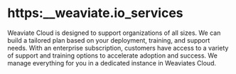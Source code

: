 # https:\_\_weaviate.io_services

Weaviate Cloud is designed to support organizations of all sizes. We can build a tailored plan based on your deployment, training, and support needs. With an enterprise subscription, customers have access to a variety of support and training options to accelerate adoption and success. We manage everything for you in a dedicated instance in Weaviates Cloud.
